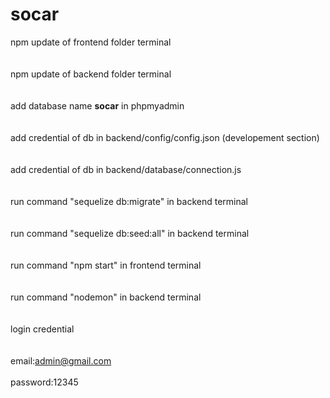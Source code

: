 # socar
npm update of frontend folder terminal
<br>
<br>
<br>
npm update of backend folder terminal
<br>
<br>
<br>
add database name <b>socar</b> in phpmyadmin
<br>
<br>
<br>
add credential of db in backend/config/config.json (developement section)
<br>
<br>
<br>
add credential of db in backend/database/connection.js
<br>
<br>
<br>
run command "sequelize db:migrate" in backend terminal
<br>
<br>
<br>
run command "sequelize db:seed:all" in backend terminal
<br>
<br>
<br>
run command "npm start" in frontend terminal
<br>
<br>
<br>
run command "nodemon" in backend terminal
<br>
<br>
<br>
login credential
<br>
<br>
<br>
email:admin@gmail.com
<br>
<br>
password:12345
